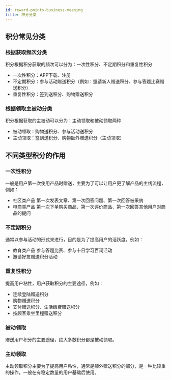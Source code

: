 ```yaml
---
id: reward-points-business-meaning
title: 积分分类
---
```

## 积分常见分类

### 根据获取频次分类
积分根据积分获取的频次可以分为：一次性积分、不定期积分和重复性积分

- 一次性积分：APP下载、注册
- 不定期积分：参与活动赠送积分（例如：邀请新人赠送积分、参与答题比赛赠送积分）
- 重复性积分：签到送积分、购物赠送积分

### 根据领取主被动分类
积分根据获取的主被动可以分为：主动领取和被动领取两种

- 被动领取：购物送积分、参与活动送积分
- 主动领取：签到送积分、购物额外赠送积分（主动领取）

## 不同类型积分的作用

### 一次性积分
一般是用户第一次使用产品时赠送，主要为了可以让用户更了解产品的主线流程，例如：  
- 社区类产品 第一次发表文章、第一次回答问题、第一次回答被采纳      
- 电商类产品 第一次下单购买商品、第一次评价商品、第一次回答其他用户对商品的提问  

### 不定期积分
通常以参与活动的形式来进行，目的是为了提高用户的活跃度，例如：  
- 教育类产品 参与答题比赛、参与十日学习百词活动  
- 邀请好友赠送积分活动

### 重复性积分
提高用户粘性，用户获取积分的主要途径，例如：  
- 连续登陆赠送积分  
- 购物赠送积分  
- 支付赠送积分、生活缴费赠送积分  
- 按顾客乘坐里程赠送积分  

### 被动领取
赠送用户积分的主要途径，绝大多数积分都是被动领取。

### 主动领取
主动领取积分主要为了提高用户粘性，通常是额外赠送积分的部分，是一种比较重的操作，一般在有稳定数量的用户基础后使用。